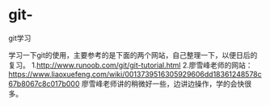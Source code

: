 # git-
git学习

学习一下git的使用，主要参考的是下面的两个网站，自己整理一下，以便日后的复习。
 1.http://www.runoob.com/git/git-tutorial.html
 2.廖雪峰老师的网站：https://www.liaoxuefeng.com/wiki/0013739516305929606dd18361248578c67b8067c8c017b000
廖雪峰老师讲的稍微好一些，边讲边操作，学的会快很多。
